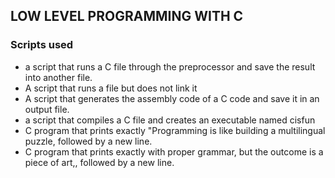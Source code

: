 ## LOW LEVEL PROGRAMMING WITH C
### Scripts used
* a script that runs a C file through the preprocessor and save the result into another file.
* A script that runs a file but does not link it
* A script that generates the assembly code of a C code and save it in an output file.
* a script that compiles a C file and creates an executable named cisfun
* C program that prints exactly "Programming is like building a multilingual puzzle, followed by a new line.
* C program that prints exactly with proper grammar, but the outcome is a piece of art,, followed by a new line.
